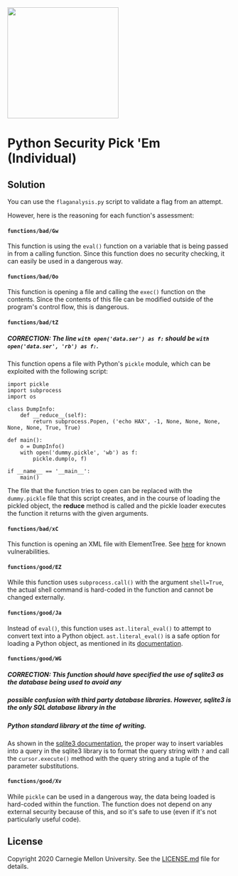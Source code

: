 <img src="../../../logo.png" height="250px">

# Python Security Pick 'Em (Individual)

## Solution

You can use the `flaganalysis.py` script to validate a flag from an attempt.

However, here is the reasoning for each function's assessment:

#### `functions/bad/Gw`

This function is using the `eval()` function on a variable that is being passed in from a calling function. Since this
function does no security checking, it can easily be used in a dangerous way.

#### `functions/bad/Oo`

This function is opening a file and calling the `exec()` function on the contents. Since the contents of this file can
be modified outside of the program's control flow, this is dangerous.

#### `functions/bad/tZ`

##### CORRECTION: The line `with open('data.ser') as f:` should be `with open('data.ser', 'rb') as f:`.

This function opens a file with Python's `pickle` module, which can be exploited with the following script:

```
import pickle
import subprocess
import os

class DumpInfo:
    def __reduce__(self):
        return subprocess.Popen, ('echo HAX', -1, None, None, None, None, None, True, True)

def main():
    o = DumpInfo()
    with open('dummy.pickle', 'wb') as f:
        pickle.dump(o, f)

if __name__ == '__main__':
    main()
```

The file that the function tries to open can be replaced with the `dummy.pickle` file that this script creates, and in
the course of loading the pickled object, the __reduce__ method is called and the pickle loader executes the function
it returns with the given arguments.

#### `functions/bad/xC`

This function is opening an XML file with ElementTree. See
[here](https://docs.python.org/3.7/library/xml.html#xml-vulnerabilities) for known vulnerabilities.

#### `functions/good/EZ`

While this function uses `subprocess.call()` with the argument `shell=True`, the actual shell command is hard-coded in
the function and cannot be changed externally.

#### `functions/good/Ja`

Instead of `eval()`, this function uses `ast.literal_eval()` to attempt to convert text into a Python object.
`ast.literal_eval()` is a safe option for loading a Python object, as mentioned in its
[documentation](https://docs.python.org/3.7/library/ast.html#ast.literal_eval).

#### `functions/good/WG`

##### CORRECTION: This function should have specified the use of sqlite3 as the database being used to avoid any
##### possible confusion with third party database libraries. However, sqlite3 is the only SQL database library in the
##### Python standard library at the time of writing.

As shown in the [sqlite3 documentation](https://docs.python.org/3/library/sqlite3.html#module-sqlite3), the proper way
to insert variables into a query in the sqlite3 library is to format the query string with `?` and call the
`cursor.execute()` method with the query string and a tuple of the parameter substitutions.

#### `functions/good/Xv`

While `pickle` can be used in a dangerous way, the data being loaded is hard-coded within the function. The function
does not depend on any external security because of this, and so it's safe to use (even if it's not particularly useful
code).

## License
Copyright 2020 Carnegie Mellon University. See the [LICENSE.md](../../../LICENSE.md) file for details.